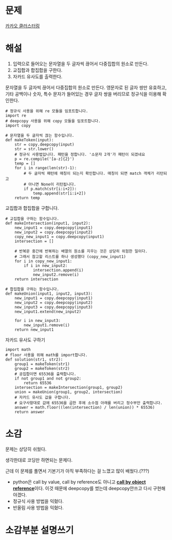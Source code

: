 # 문제
[카카오 클러스터링](https://programmers.co.kr/learn/courses/30/lessons/17677)

# 해설

1. 입력으로 들어오는 문자열을 두 글자씩 끊어서 다중집합의 원소로 만든다.
2. 교집합과 합집합을 구한다.
3. 자카드 유사도를 출력한다.

문자열을 두 글자씩 끊어서 다중집합의 원소로 만든다. 영문자로 된 글자 쌍만 유효하고, 기타 공백이나 숫자, 특수 문자가 들어있는 경우 글자 쌍을 버리므로 정규식을 이용해 확인한다.

```
# 정규식 사용을 위해 re 모듈을 임포트합니다.
import re
# deepcopy 사용을 위해 copy 모듈을 임포트합니다.
import copy

# 문자열을 두 글자씩 끊는 함수입니다.
def makeToken(input):
    str = copy.deepcopy(input)
    str = str.lower()
    # 정규식 사용법입니다. 패턴을 정합니다. '소문자 2개'가 패턴이 되겠네요
    p = re.compile('[a-z]{2}')
    temp = []
    for i in range(len(str)-1):
        # 두 글자씩 패턴에 매칭이 되는지 확인합니다. 매칭이 되면 match 객체가 리턴되고
        # 아니면 None이 리턴됩니다.
        if p.match(str[i:i+2]):
            temp.append(str[i:i+2])
    return temp
```

교집합과 합집합을 구합니다.
```
# 교집합을 구하는 함수입니다.
def makeIntersection(input1, input2):
    new_input1 = copy.deepcopy(input1)
    new_input2 = copy.deepcopy(input2)
    copy_new_input1 = copy.deepcopy(input1)
    intersection = []

    # 반복문 중간에 반복하는 배열의 원소를 지우는 것은 상당히 위험한 일이다.
    # 그래서 참고할 리스트를 하나 생성했다 (copy_new_input1)
    for i in copy_new_input1:
        if i in new_input2:
            intersection.append(i)
            new_input2.remove(i)
    return intersection

# 합집합을 구하는 함수입니다.
def makeUnion(input1, input2, input3):
    new_input1 = copy.deepcopy(input1)
    new_input2 = copy.deepcopy(input2)
    new_input3 = copy.deepcopy(input3)
    new_input1.extend(new_input2)

    for i in new_input3:
        new_input1.remove(i)
    return new_input1
```

자카드 유사도 구하기
```
import math
# floor 사용을 위해 math를 import합니다.
def solution(str1, str2):
    group1 = makeToken(str1)
    group2 = makeToken(str2)
    # 공집합이면 65536을 출력합니다.
    if not group1 and not group2:
        return 65536
    intersection = makeIntersection(group1, group2)
    union = makeUnion(group1, group2, intersection)
    # 자카드 유사도 값을 구합니다.
    # 요구사항대로 값에 65536을 곱한 후에 소수점 아래를 버리고 정수부만 출력합니다.
    answer = math.floor((len(intersection) / len(union)) * 65536)
    return answer
```
# 소감
문제는 상당히 쉬웠다.

생각한대로 코딩만 하면되는 문제다.

근데 이 문제를 풀면서 기본기가 아직 부족하다는 걸 느꼈고 많이 배웠다.(???)

- python은 call by value, call by reference도 아니고 [**call by object reference**](https://item4.github.io/2015-07-18/Some-Ambiguousness-in-Python-Tutorial-Call-by-What/)이다. 이것 때문에 deepcopy를 썼는데 deepcopy안쓰고 다시 구현해야겠다.
- 정규식 사용 방법을 익혔다.
- 반올림 사용 방법을 익혔다.

# 소감부분 설명쓰기
